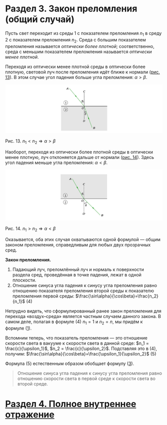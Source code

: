 # Раздел 3. Закон преломления (общий случай)
Пусть свет переходит из среды 1 с показателем преломления $n_1$ в среду 2 с показателем преломления $n_2$. Среда с большим показателем преломления называется _оптически более плотной_; соответственно, среда с меньшим показателем преломления называется _оптически менее плотной_.

Переходя из оптически менее плотной среды в оптически более плотную, световой луч после преломления идёт ближе к нормали ([рис. 13](/image/Рисунок13.jpg)). В этом случае угол падения больше угла преломления: $\alpha > \beta$.

![n1 < n2 ⇒ α > β](/image/Рисунок13.jpg)

Рис. 13. $n_1 < n_2 ⇒ \alpha > \beta$

Наоборот, переходя из оптически более плотной среды в оптически менее плотную, луч отклоняется дальше от нормали ([рис. 14](/image/Рисунок14.jpg)). Здесь угол падения меньше угла преломления: $\alpha < \beta$.

![n1 > n2 ⇒ α < β](/image/Рисунок14.jpg)

Рис. 14. $n_1 > n_2 ⇒ \alpha < \beta$

Оказывается, оба этих случая охватываются одной формулой — общим законом преломления, справедливым для любых двух прозрачных сред.

**Закон преломления.**
1. Падающий луч, преломлённый луч и нормаль к поверхности раздела сред, проведённая в точке падения, лежат в одной плоскости.
2. Отношение синуса угла падения к синусу угла преломления равно отношению показателя преломления второй среды к показателю преломления первой среды: $\frac{\sin\alpha}{\cos\beta}=\frac{n_2}{n_1}$ (4)

Нетрудно видеть, что сформулированный ранее закон преломления для перехода «воздух–среда» является частным случаем данного закона. В самом деле, полагая в формуле (4) $n_1 = 1$ и $n_2 = n$, мы придём к формуле ([1](/Преломление%20света/Закон%20преломления%20(частный%20случай).md)).

Вспомним теперь, что показатель преломления — это отношение скорости света в вакууме к скорости света в данной среде: $n_1 = \frac{c}{\upsilon_1}$, $n_2 = \frac{c}{\upsilon_2}$. Подставляя это в (4), получим: $\frac{\sin\alpha}{\cos\beta}=\frac{\upsilon_1}{\upsilon_2}$ (5)

Формула (5) естественным образом обобщает формулу ([3](/Преломление%20света/Закон%20преломления%20(частный%20случай).md)).
> Отношение синуса угла падения к синусу угла преломления равно отношению скорости света в первой среде к скорости света во второй среде.
# [Раздел 4. Полное внутреннее отражение](/Преломление%20света/Полное%20внутреннее%20отражение.md)
